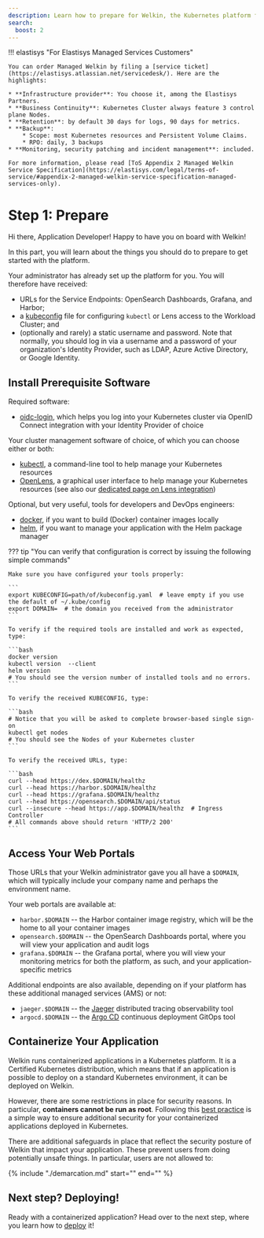 ```yaml
---
description: Learn how to prepare for Welkin, the Kubernetes platform for software critical to our society
search:
  boost: 2
---
```


<!-- markdownlint-disable-file first-line-h1 -->

!!! elastisys "For Elastisys Managed Services Customers"

    You can order Managed Welkin by filing a [service ticket](https://elastisys.atlassian.net/servicedesk/). Here are the highlights:

    * **Infrastructure provider**: You choose it, among the Elastisys Partners.
    * **Business Continuity**: Kubernetes Cluster always feature 3 control plane Nodes.
    * **Retention**: by default 30 days for logs, 90 days for metrics.
    * **Backup**:
        * Scope: most Kubernetes resources and Persistent Volume Claims.
        * RPO: daily, 3 backups
    * **Monitoring, security patching and incident management**: included.

    For more information, please read [ToS Appendix 2 Managed Welkin Service Specification](https://elastisys.com/legal/terms-of-service/#appendix-2-managed-welkin-service-specification-managed-services-only).

# Step 1: Prepare

Hi there, Application Developer! Happy to have you on board with Welkin!

In this part, you will learn about the things you should do to prepare to get started with the platform.

<!--prerequisites-start-->

Your administrator has already set up the platform for you. You will therefore have received:

- URLs for the Service Endpoints: OpenSearch Dashboards, Grafana, and Harbor;
- a [kubeconfig](https://kubernetes.io/docs/concepts/configuration/organize-cluster-access-kubeconfig/) file for configuring `kubectl` or Lens access to the Workload Cluster; and
- (optionally and rarely) a static username and password. Note that normally, you should log in via a username and a password of your organization's Identity Provider, such as LDAP, Azure Active Directory, or Google Identity.

## Install Prerequisite Software

Required software:

- [oidc-login](https://github.com/int128/kubelogin), which helps you log into your Kubernetes cluster via OpenID Connect integration with your Identity Provider of choice

Your cluster management software of choice, of which you can choose either or both:

- [kubectl](https://kubernetes.io/docs/tasks/tools/), a command-line tool to help manage your Kubernetes resources
- [OpenLens](https://github.com/MuhammedKalkan/OpenLens/releases), a graphical user interface to help manage your Kubernetes resources (see also our [dedicated page on Lens integration](kubernetes-ui.md))

Optional, but very useful, tools for developers and DevOps engineers:

- [docker](https://docs.docker.com/get-docker/), if you want to build (Docker) container images locally
- [helm](https://helm.sh/docs/intro/install/), if you want to manage your application with the Helm package manager

??? tip "You can verify that configuration is correct by issuing the following simple commands"

    Make sure you have configured your tools properly:

    ```
    export KUBECONFIG=path/of/kubeconfig.yaml  # leave empty if you use the default of ~/.kube/config
    export DOMAIN=  # the domain you received from the administrator
    ```

    To verify if the required tools are installed and work as expected, type:

    ```bash
    docker version
    kubectl version  --client
    helm version
    # You should see the version number of installed tools and no errors.
    ```

    To verify the received KUBECONFIG, type:

    ```bash
    # Notice that you will be asked to complete browser-based single sign-on
    kubectl get nodes
    # You should see the Nodes of your Kubernetes cluster
    ```

    To verify the received URLs, type:

    ```bash
    curl --head https://dex.$DOMAIN/healthz
    curl --head https://harbor.$DOMAIN/healthz
    curl --head https://grafana.$DOMAIN/healthz
    curl --head https://opensearch.$DOMAIN/api/status
    curl --insecure --head https://app.$DOMAIN/healthz  # Ingress Controller
    # All commands above should return 'HTTP/2 200'
    ```

 <!--prerequisites-end-->

## Access Your Web Portals

<!--endpoint-access-start-->

Those URLs that your Welkin administrator gave you all have a `$DOMAIN`, which will typically include your company name and perhaps the environment name.

Your web portals are available at:

- `harbor.$DOMAIN` -- the Harbor container image registry, which will be the home to all your container images
- `opensearch.$DOMAIN` -- the OpenSearch Dashboards portal, where you will view your application and audit logs
- `grafana.$DOMAIN` -- the Grafana portal, where you will view your monitoring metrics for both the platform, as such, and your application-specific metrics

Additional endpoints are also available, depending on if your platform has these additional managed services (AMS) or not:

- `jaeger.$DOMAIN` -- the [Jaeger](./additional-services/jaeger.md) distributed tracing observability tool
- `argocd.$DOMAIN` -- the [Argo CD](./additional-services/argocd.md) continuous deployment GitOps tool

<!--endpoint-access-end-->

## Containerize Your Application

Welkin runs containerized applications in a Kubernetes platform. It is a Certified Kubernetes distribution, which means that if an application is possible to deploy on a standard Kubernetes environment, it can be deployed on Welkin.

However, there are some restrictions in place for security reasons. In particular, **containers cannot be run as root**. Following this [best practice](https://docs.docker.com/develop/develop-images/instructions/#user) is a simple way to ensure additional security for your containerized applications deployed in Kubernetes.

There are additional safeguards in place that reflect the security posture of Welkin that impact your application. These prevent users from doing potentially unsafe things. In particular, users are not allowed to:

{%
    include "./demarcation.md"
    start="<!--safeguards-start-->"
    end="<!--safeguards-end-->"
%}

## Next step? Deploying!

Ready with a containerized application? Head over to the next step, where you learn how to [deploy](deploy.md) it!
